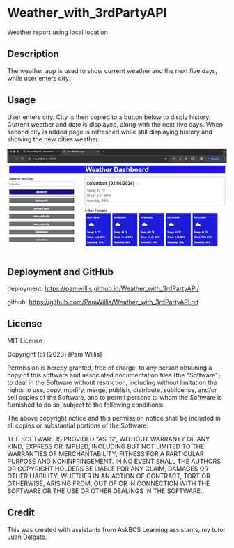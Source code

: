 # Weather_with_3rdPartyAPI
Weather report using local location

## Description

The weather app is used to show current weather and the next five days, while user enters city.

## Usage

User enters city. City is then copied to a button below to disply history. Current weather and date is displayed, along with the next five days. When second city is added page is refreshed while still displaying history and showing the new cities weather.

![MockUp](./assets/img/Weather_display.png)

## Deployment and GitHub

deployment:  https://pamwillis.github.io/Weather_with_3rdPartyAPI/

github: https://github.com/PamWillis/Weather_with_3rdPartyAPI.git

## License

MIT License

Copyright (c) [2023] [Pam Willis]

Permission is hereby granted, free of charge, to any person obtaining a copy
of this software and associated documentation files (the "Software"), to deal
in the Software without restriction, including without limitation the rights
to use, copy, modify, merge, publish, distribute, sublicense, and/or sell
copies of the Software, and to permit persons to whom the Software is
furnished to do so, subject to the following conditions:

The above copyright notice and this permission notice shall be included in all
copies or substantial portions of the Software.

THE SOFTWARE IS PROVIDED "AS IS", WITHOUT WARRANTY OF ANY KIND, EXPRESS OR
IMPLIED, INCLUDING BUT NOT LIMITED TO THE WARRANTIES OF MERCHANTABILITY,
FITNESS FOR A PARTICULAR PURPOSE AND NONINFRINGEMENT. IN NO EVENT SHALL THE
AUTHORS OR COPYRIGHT HOLDERS BE LIABLE FOR ANY CLAIM, DAMAGES OR OTHER
LIABILITY, WHETHER IN AN ACTION OF CONTRACT, TORT OR OTHERWISE, ARISING FROM,
OUT OF OR IN CONNECTION WITH THE SOFTWARE OR THE USE OR OTHER DEALINGS IN THE
SOFTWARE..

## Credit
This was created with assistants from AskBCS Learning assistants, my tutor Juan Delgato.
